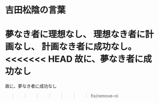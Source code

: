 # 吉田松陰の言葉
夢なき者に理想なし、
理想なき者に計画なし、
計画なき者に成功なし。
<<<<<<< HEAD
故に、夢なき者に成功なし
=======
故に、夢なき者に成功なし
>>>>>>> fix/remove-ni
